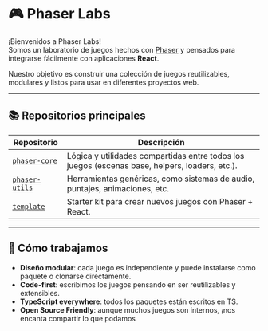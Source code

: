 # 🎮 Phaser Labs

¡Bienvenidos a Phaser Labs!  
Somos un laboratorio de juegos hechos con [Phaser](https://phaser.io/) y pensados para integrarse fácilmente con aplicaciones **React**.

Nuestro objetivo es construir una colección de juegos reutilizables, modulares y listos para usar en diferentes proyectos web.

---

## 📚 Repositorios principales

| Repositorio | Descripción |
|------------|-------------|
| [`phaser-core`](https://github.com/phaser-labs/phaser-core) | Lógica y utilidades compartidas entre todos los juegos (escenas base, helpers, loaders, etc.). |
| [`phaser-utils`](https://github.com/phaser-labs/phaser-utils) | Herramientas genéricas, como sistemas de audio, puntajes, animaciones, etc. |
| [`template`](https://github.com/phaser-labs/template) | Starter kit para crear nuevos juegos con Phaser + React. |

---

## 🔁 Cómo trabajamos

- **Diseño modular**: cada juego es independiente y puede instalarse como paquete o clonarse directamente.
- **Code-first**: escribimos los juegos pensando en ser reutilizables y extensibles.
- **TypeScript everywhere**: todos los paquetes están escritos en TS.
- **Open Source Friendly**: aunque muchos juegos son internos, ¡nos encanta compartir lo que podamos